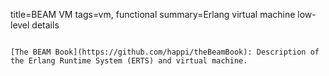 title=BEAM VM
tags=vm, functional
summary=Erlang virtual machine low-level details
~~~~~~

[The BEAM Book](https://github.com/happi/theBeamBook): Description of the Erlang Runtime System (ERTS) and virtual machine.
